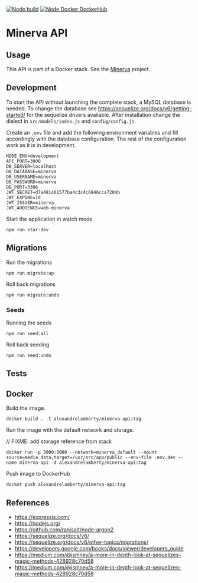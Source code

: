 [![Node build](https://github.com/alexandrelamberty/minerva-api/actions/workflows/node.yaml/badge.svg)](https://github.com/alexandrelamberty/minerva-api/actions/workflows/node.yaml)
[![Node Docker DockerHub](https://github.com/alexandrelamberty/minerva-api/actions/workflows/docker.yml/badge.svg)](https://github.com/alexandrelamberty/minerva-api/actions/workflows/docker.yml)

# Minerva API

## Usage

This API is part of a Docker stack. See the [Minerva](https://github.com/alexandrelamberty/minerva) project.

## Development

To start the API without launching the complete stack, a MySQL database is needed.
To change the database see <https://sequelize.org/docs/v6/getting-started/> for the sequelize drivers available. After installation change the dialect in `src/models/index.js` and `config/config.js`.

Create an `.env` file and add the following environment variables and fill accordingly with the database configuration. The rest of the configuration work as it is in development.

```properties
NODE_ENV=development
API_PORT=3000
DB_SERVER=localhost
DB_DATABASE=minerva
DB_USERNAME=minerva
DB_PASSWORD=minerva
DB_PORT=3306
JWT_SECRET=d7a481461577ba4c3c4c6946cca7204b
JWT_EXPIRE=1d
JWT_ISSUER=minerva
JWT_AUDIENCE=web-minerva
```

Start the application in watch mode

```shell
npm run star:dev
```

## Migrations

Run the migrations

```shell
npm run migrate:up
```

Roll back migrations

```shell
npm run migrate:undo
```

### Seeds

Running the seeds

```shell
npm run seed:all
```

Roll back seeding

```shell
npm run seed:undo
```

## Tests

## Docker

Build the image.

```shell
docker build . -t alexandrelamberty/minerva-api:tag 
```

Run the image with the default network and storage.

// FIXME: add storage reference from stack

```shell
docker run -p 3000:3000 --network=minerva_default --mount source=media_data,target=/usr/src/app/public --env-file .env.dev --name minerva-api -d alexandrelamberty/minerva-api:tag
```

Push image to DockerHub

```shell
docker push alexandrelamberty/minerva-api:tag
```

## References

- <https://expressjs.com/>
- <https://nodejs.org/>
- <https://github.com/ranisalt/node-argon2>
- <https://sequelize.org/docs/v6/>
- <https://sequelize.org/docs/v6/other-topics/migrations/>
- <https://developers.google.com/books/docs/viewer/developers_guide>
- <https://medium.com/@jsmney/a-more-in-depth-look-at-sequelizes-magic-methods-428928c70d58>
- <https://medium.com/@jsmney/a-more-in-depth-look-at-sequelizes-magic-methods-428928c70d58>
